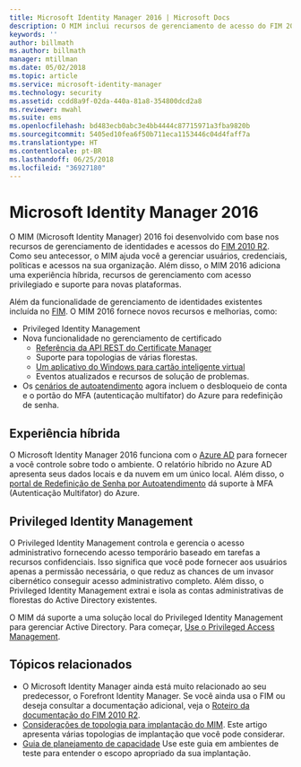 ```yaml
---
title: Microsoft Identity Manager 2016 | Microsoft Docs
description: O MIM inclui recursos de gerenciamento de acesso do FIM 2010 e ajuda a gerenciar usuários, credenciais, políticas e acesso dentro da organização.
keywords: ''
author: billmath
ms.author: billmath
manager: mtillman
ms.date: 05/02/2018
ms.topic: article
ms.service: microsoft-identity-manager
ms.technology: security
ms.assetid: ccdd8a9f-02da-440a-81a8-354800dcd2a8
ms.reviewer: mwahl
ms.suite: ems
ms.openlocfilehash: bd483ecb0abc3e4bb4444c87715971a3fba9820b
ms.sourcegitcommit: 5405ed10fea6f50b711eca1153446c04d4faff7a
ms.translationtype: HT
ms.contentlocale: pt-BR
ms.lasthandoff: 06/25/2018
ms.locfileid: "36927180"
---
```

# <a name="microsoft-identity-manager-2016"></a>Microsoft Identity Manager 2016

O MIM (Microsoft Identity Manager) 2016 foi desenvolvido com base nos recursos de gerenciamento de identidades e acessos do [FIM 2010 R2](https://technet.microsoft.com/library/jj133885.aspx). Como seu antecessor, o MIM ajuda você a gerenciar usuários, credenciais, políticas e acessos na sua organização.  Além disso, o MIM 2016 adiciona uma experiência híbrida, recursos de gerenciamento com acesso privilegiado e suporte para novas plataformas.

Além da funcionalidade de gerenciamento de identidades existentes incluída no [FIM](https://technet.microsoft.com/library/jj133868). O MIM 2016 fornece novos recursos e melhorias, como:

- Privileged Identity Management
- Nova funcionalidade no gerenciamento de certificado
  - [Referência da API REST do Certificate Manager](./reference/certificate-management-rest-api-reference.md)
  - Suporte para topologias de várias florestas.
  - [Um aplicativo do Windows para cartão inteligente virtual](working-with-mim-certificate-manager.md)
  - Eventos atualizados e recursos de solução de problemas. 
- Os [cenários de autoatendimento](working-with-self-service-password-reset.md) agora incluem o desbloqueio de conta e o portão do MFA (autenticação multifator) do Azure para redefinição de senha.

## <a name="hybrid-experience"></a>Experiência híbrida

O Microsoft Identity Manager 2016 funciona com o [Azure AD](https://docs.microsoft.com/azure/active-directory/active-directory-whatis) para fornecer a você controle sobre todo o ambiente. O relatório híbrido no Azure AD apresenta seus dados locais e da nuvem em um único local. Além disso, o [portal de Redefinição de Senha por Autoatendimento](working-with-self-service-password-reset.md) dá suporte à MFA (Autenticação Multifator) do Azure.

## <a name="privileged-identity-management"></a>Privileged Identity Management

O Privileged Identity Management controla e gerencia o acesso administrativo fornecendo acesso temporário baseado em tarefas a recursos confidenciais. Isso significa que você pode fornecer aos usuários apenas a permissão necessária, o que reduz as chances de um invasor cibernético conseguir acesso administrativo completo. Além disso, o Privileged Identity Management extrai e isola as contas administrativas de florestas do Active Directory existentes.

O MIM dá suporte a uma solução local do Privileged Identity Management para gerenciar Active Directory. Para começar, [Use o Privileged Access Management](./pam/privileged-identity-management-for-active-directory-domain-services.md).

## <a name="related-topics"></a>Tópicos relacionados

- O Microsoft Identity Manager ainda está muito relacionado ao seu predecessor, o Forefront Identity Manager. Se você ainda usa o FIM ou deseja consultar a documentação adicional, veja o [Roteiro da documentação do FIM 2010 R2](https://technet.microsoft.com/library/jj133885.aspx).
- [Considerações de topologia para implantação do MIM](topology-considerations.md). Este artigo apresenta várias topologias de implantação que você pode considerar.
- [Guia de planejamento de capacidade](capacity-planning-guide.md) Use este guia em ambientes de teste para entender o escopo apropriado da sua implantação.